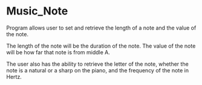# Music_Note

Program allows user to set and retrieve the length of a note and the value of the note.

The length of the note will be the duration of the note.
The value of the note will be how far that note is from middle A.

The user also has the ability to retrieve the letter of the note, whether the note is a natural or a sharp on the piano, and the frequency of the note in Hertz.
